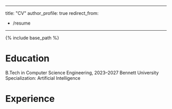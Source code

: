 
---
title: "CV"
author_profile: true
redirect_from:
  - /resume
---
{% include base_path %}

# Education

B.Tech in Computer Science Engineering, 2023–2027
Bennett University
Specialization: Artificial Intelligence

# Experience

